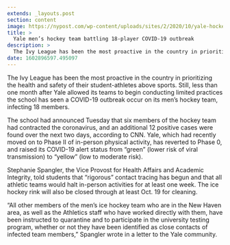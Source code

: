 ```yaml
--- 
extends: _layouts.post 
section: content 
image: https://nypost.com/wp-content/uploads/sites/2/2020/10/yale-hockey-coronavirus-outbreak.jpg?quality=90&strip=all&w=1200 
title: > 
  Yale men’s hockey team battling 18-player COVID-19 outbreak 
description: > 
  The Ivy League has been the most proactive in the country in prioritizing the health and safety of their student-athletes above sports.Still, less than one month after Yale allowed its teams to begin conducting limited practices the school has seen a COVID-19 outbreak occur on its men’s hockey team, infecting 18 members.The school had announced Tuesday that six members of the hockey team had contracted the coronavirus, and an additional 12 positive cases were found over the next two days, according to CNN.Yale, which had recently moved on to Phase II of in-person physical activity, has reverted to Phase 0, and raised its COVID-19 alert status from “green” (lower risk of viral transmission) to “yellow” (low to moderate risk).The ice hockey rink will also be closed through at least Oct. 19 for cleaning. 
date: 1602896597.495097 
--- 
```

The Ivy League has been the most proactive in the country in prioritizing the health and safety of their student-athletes above sports. Still, less than one month after Yale allowed its teams to begin conducting limited practices the school has seen a COVID-19 outbreak occur on its men’s hockey team, infecting 18 members.

The school had announced Tuesday that six members of the hockey team had contracted the coronavirus, and an additional 12 positive cases were found over the next two days, according to CNN. Yale, which had recently moved on to Phase II of in-person physical activity, has reverted to Phase 0, and raised its COVID-19 alert status from “green” (lower risk of viral transmission) to “yellow” (low to moderate risk).

Stephanie Spangler, the Vice Provost for Health Affairs and Academic Integrity, told students that “rigorous” contact tracing has begun and that all athletic teams would halt in-person activities for at least one week. The ice hockey rink will also be closed through at least Oct. 19 for cleaning.

“All other members of the men’s ice hockey team who are in the New Haven area, as well as the Athletics staff who have worked directly with them, have been instructed to quarantine and to participate in the university testing program, whether or not they have been identified as close contacts of infected team members,” Spangler wrote in a letter to the Yale community.